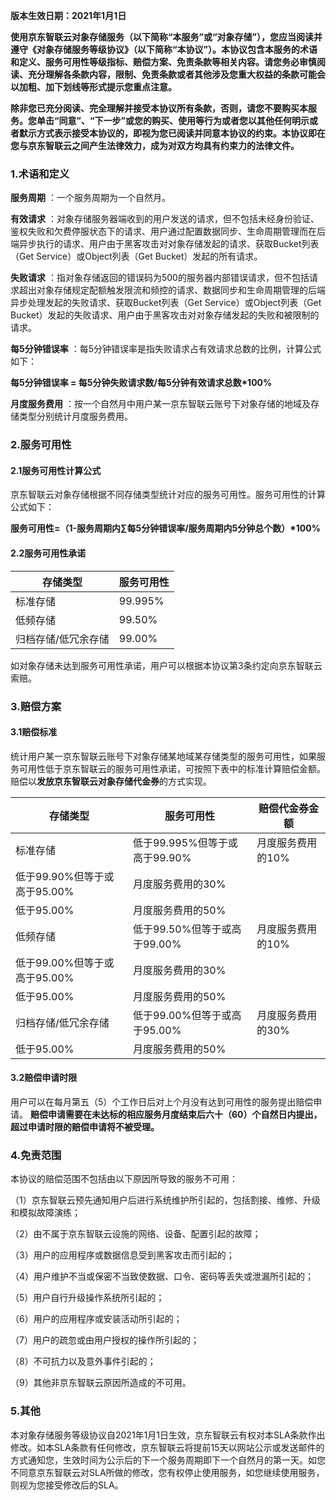 **版本生效日期：2021年1月1日**

 

**使用京东智联云对象存储服务（以下简称“本服务”或“对象存储”），您应当阅读并遵守《对象存储服务等级协议》（以下简称“本协议”）。本协议包含本服务的术语和定义、服务可用性等级指标、赔偿方案、免责条款等相关内容。请您务必审慎阅读、充分理解各条款内容，限制、免责条款或者其他涉及您重大权益的条款可能会以加粗、加下划线等形式提示您重点注意。**

 

**除非您已充分阅读、完全理解并接受本协议所有条款，否则，请您不要购买本服务。您单击“同意”、“下一步”或您的购买、使用等行为或者您以其他任何明示或者默示方式表示接受本协议的，即视为您已阅读并同意本协议的约束。本协议即在您与京东智联云之间产生法律效力，成为对双方均具有约束力的法律文件。**

 

### 1.术语和定义

**服务周期** ：一个服务周期为一个自然月。 

**有效请求** ：对象存储服务器端收到的用户发送的请求，但不包括未经身份验证、鉴权失败和欠费停服状态下的请求、用户通过配置数据同步、生命周期管理而在后端异步执行的请求、用户由于黑客攻击对对象存储发起的请求、获取Bucket列表（Get Service）或Object列表（Get Bucket）发起的所有请求。 

**失败请求**  ：指对象存储返回的错误码为500的服务器内部错误请求，但不包括请求超出对象存储规定配额触发限流和频控的请求、数据同步和生命周期管理的后端异步处理发起的失败请求、获取Bucket列表（Get Service）或Object列表（Get Bucket）发起的失败请求、用户由于黑客攻击对对象存储发起的失败和被限制的请求。 

**每5分钟错误率**  ：每5分钟错误率是指失败请求占有效请求总数的比例，计算公式如下： 

**每5分钟错误率 = 每5分钟失败请求数/每5分钟有效请求总数\*100%** 

**月度服务费用**  ：按一个自然月中用户某一京东智联云账号下对象存储的地域及存储类型分别统计月度服务费用。

 

### 2.服务可用性

 

#### 2.1服务可用性计算公式

 

京东智联云对象存储根据不同存储类型统计对应的服务可用性。服务可用性的计算公式如下：

 

**服务可用性=（1-服务周期内∑每5分钟错误率/服务周期内5分钟总个数）\*100%**

 

#### 2.2服务可用性承诺

| 存储类型            | 服务可用性 |
| ------------------- | ---------- |
| 标准存储            | 99.995%    |
| 低频存储            | 99.50%     |
| 归档存储/低冗余存储 | 99.00%     |

 

 

如对象存储未达到服务可用性承诺，用户可以根据本协议第3条约定向京东智联云索赔。

 

### 3.赔偿方案

#### 3.1赔偿标准

统计用户某一京东智联云账号下对象存储某地域某存储类型的服务可用性，如果服务可用性低于京东智联云的服务可用性承诺，可按照下表中的标准计算赔偿金额。赔偿以**发放京东智联云对象存储代金券**的方式实现。

| 存储类型                     | 服务可用性                    | 赔偿代金券金额    |
| ---------------------------- | ----------------------------- | ----------------- |
| 标准存储                     | 低于99.995%但等于或高于99.90% | 月度服务费用的10% |
| 低于99.90%但等于或高于95.00% | 月度服务费用的30%             |                   |
| 低于95.00%                   | 月度服务费用的50%             |                   |
| 低频存储                     | 低于99.50%但等于或高于99.00%  | 月度服务费用的10% |
| 低于99.00%但等于或高于95.00% | 月度服务费用的30%             |                   |
| 低于95.00%                   | 月度服务费用的50%             |                   |
| 归档存储/低冗余存储          | 低于99.00%但等于或高于95.00%  | 月度服务费用的30% |
| 低于95.00%                   | 月度服务费用的50%             |                   |

#### 3.2赔偿申请时限

用户可以在每月第五（5）个工作日后对上个月没有达到可用性的服务提出赔偿申请。 **赔偿申请需要在未达标的相应服务月度结束后六十（60）个自然日内提出，超过申请时限的赔偿申请将不被受理。**

 

### 4.免责范围

本协议的赔偿范围不包括由以下原因所导致的服务不可用：

（1）京东智联云预先通知用户后进行系统维护所引起的，包括割接、维修、升级和模拟故障演练；

（2）由不属于京东智联云设施的网络、设备、配置引起的故障；

（3）用户的应用程序或数据信息受到黑客攻击而引起的；

（4）用户维护不当或保密不当致使数据、口令、密码等丢失或泄漏所引起的；

（5）用户自行升级操作系统所引起的；

（6）用户的应用程序或安装活动所引起的；

（7）用户的疏忽或由用户授权的操作所引起的；

（8）不可抗力以及意外事件引起的；

（9）其他非京东智联云原因所造成的不可用。

### 5.其他

本对象存储服务等级协议自2021年1月1日生效，京东智联云有权对本SLA条款作出修改。如本SLA条款有任何修改，京东智联云将提前15天以网站公示或发送邮件的方式通知您，生效时间为公示后的下一个服务周期即下一个自然月的第一天。如您不同意京东智联云对SLA所做的修改，您有权停止使用服务，如您继续使用服务，则视为您接受修改后的SLA。